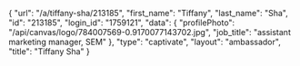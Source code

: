 {
    "url": "\/a\/tiffany-sha\/213185",
    "first_name": "Tiffany",
    "last_name": "Sha",
    "id": "213185",
    "login_id": "1759121",
    "data": {
        "profilePhoto": "\/api\/canvas\/logo\/784007569-0.9170077143702.jpg",
        "job_title": "assistant marketing manager, SEM"
    },
    "type": "captivate",
    "layout": "ambassador",
    "title": "Tiffany Sha"
}
